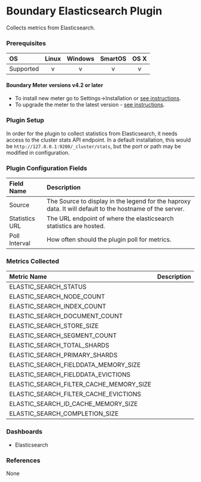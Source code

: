 # Boundary Elasticsearch Plugin 

Collects metrics from Elasticsearch.

### Prerequisites

|     OS    | Linux | Windows | SmartOS | OS X |
|:----------|:-----:|:-------:|:-------:|:----:|
| Supported |   v   |    v    |    v    |  v   |

#### Boundary Meter versions v4.2 or later

- To install new meter go to Settings->Installation or [see instructions](https://help.boundary.com/hc/en-us/sections/200634331-Installation).
- To upgrade the meter to the latest version - [see instructions](https://help.boundary.com/hc/en-us/articles/201573102-Upgrading-the-Boundary-Meter).

### Plugin Setup

In order for the plugin to collect statistics from Elasticsearch, it needs access to the cluster stats API endpoint.
In a default installation, this would be `http://127.0.0.1:9200/_cluster/stats`, but the port or path may be
modified in configuration.

### Plugin Configuration Fields

|Field Name    | Description                                                                                             |
|:-------------|:---------------------------------------------------------------------------------------------------|
|Source        | The Source to display in the legend for the haproxy data.  It will default to the hostname of the server.|
|Statistics URL| The URL endpoint of where the elasticsearch statistics are hosted.   |
|Poll Interval | How often should the plugin poll for metrics.                                                   |

### Metrics Collected

|Metric Name                 |Description                                         |
|:---------------------------|:---------------------------------------------------|
| ELASTIC\_SEARCH\_STATUS | |
| ELASTIC\_SEARCH\_NODE\_COUNT | |
| ELASTIC\_SEARCH\_INDEX\_COUNT | |
| ELASTIC\_SEARCH\_DOCUMENT\_COUNT | |
| ELASTIC\_SEARCH\_STORE\_SIZE | |
| ELASTIC\_SEARCH\_SEGMENT\_COUNT | |
| ELASTIC\_SEARCH\_TOTAL\_SHARDS | |
| ELASTIC\_SEARCH\_PRIMARY\_SHARDS | |
| ELASTIC\_SEARCH\_FIELDDATA\_MEMORY\_SIZE | |
| ELASTIC\_SEARCH\_FIELDDATA\_EVICTIONS | |
| ELASTIC\_SEARCH\_FILTER\_CACHE\_MEMORY\_SIZE | |
| ELASTIC\_SEARCH\_FILTER\_CACHE\_EVICTIONS | |
| ELASTIC\_SEARCH\_ID\_CACHE\_MEMORY\_SIZE | |
| ELASTIC\_SEARCH\_COMPLETION\_SIZE | |

### Dashboards

- Elasticsearch

### References

None
